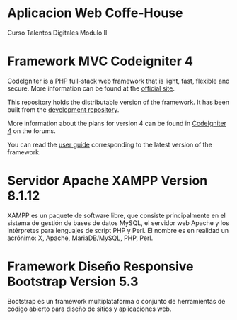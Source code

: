 # Aplicacion Web Coffe-House
Curso Talentos Digitales Modulo II

# Framework MVC Codeigniter 4
CodeIgniter is a PHP full-stack web framework that is light, fast, flexible and secure.
More information can be found at the [official site](https://codeigniter.com).

This repository holds the distributable version of the framework.
It has been built from the
[development repository](https://github.com/codeigniter4/CodeIgniter4).

More information about the plans for version 4 can be found in [CodeIgniter 4](https://forum.codeigniter.com/forumdisplay.php?fid=28) on the forums.

You can read the [user guide](https://codeigniter.com/user_guide/)
corresponding to the latest version of the framework.

# Servidor Apache XAMPP Version 8.1.12
XAMPP es un paquete de software libre, que consiste principalmente en el sistema de gestión de bases de datos MySQL,
el servidor web Apache y los intérpretes para lenguajes de script PHP y Perl. El nombre es en realidad un acrónimo: 
X, Apache, MariaDB/MySQL, PHP, Perl.

# Framework Diseño Responsive Bootstrap Version 5.3 
Bootstrap es un framework multiplataforma o conjunto de herramientas
 de código abierto para diseño de sitios y aplicaciones web.